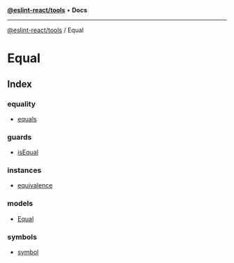 [**@eslint-react/tools**](../../README.md) • **Docs**

***

[@eslint-react/tools](../../README.md) / Equal

# Equal

## Index

### equality

- [equals](functions/equals.md)

### guards

- [isEqual](functions/isEqual.md)

### instances

- [equivalence](functions/equivalence.md)

### models

- [Equal](interfaces/Equal.md)

### symbols

- [symbol](variables/symbol.md)
